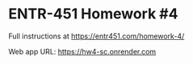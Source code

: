 # ENTR-451 Homework #4

Full instructions at https://entr451.com/homework-4/

Web app URL: https://hw4-sc.onrender.com
